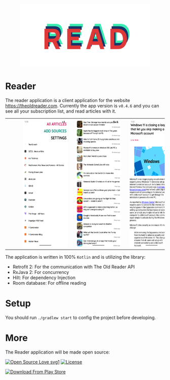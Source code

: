 <p align="center">
<img src="https://github.com/sssurvey/reader/blob/develop/readmeRes/read_banner.png?raw=true" alt="add source screenshot with half dark mode" height="200 px" style="margin:0px 10px"/>
</p>

# Reader

The reader application is a client application for the website <https://theoldreader.com>. Currently the app version is ```v0.4.6``` and you can see all your subscription list, and read articles with it.

<div>
<table align="center">
	<tr>
		<th style="padding: 5px 20px 5px 5px;">
    		<img src="https://github.com/sssurvey/reader/blob/documentation-better-read-me/readmeRes/sources_list.png?raw=true" alt="source list screenshot with light mode" height="400px" style="margin:0px 50px"/>
		</th>
		<th style="padding: 5px 20px 5px 5px;">
    		<img src="https://github.com/sssurvey/reader/blob/documentation-better-read-me/readmeRes/article_list.png?raw=true" alt="article list screenshot with light mode" height="400px" style="margin:0px 50px"/>
		</th>
		<th style="padding: 5px 20px 5px 5px;">
    		<img src="https://github.com/sssurvey/reader/blob/develop/readmeRes/article_details.png?raw=true" alt="read article details webview" height="400px" style="margin:0px 50px"/>
		</th>
	</tr>
</table>
</div>

The application is written in 100% ```Kotlin``` and is utilizing the library:

- Retrofit 2: For the communication with The Old Reader API
- RxJava 2: For concurrency
- Hilt: For dependency Injection
- Room database: For offline reading

# Setup

You should run `./gradlew start` to config the project before developing.

# More

The Reader application will be made open source:

[![Open Source Love svg1](https://badges.frapsoft.com/os/v1/open-source.svg?v=103)](https://github.com/ellerbrock/open-source-badges/)
[![License](https://img.shields.io/badge/License-BSD%202--Clause-orange.svg)](https://opensource.org/licenses/BSD-2-Clause)

[![Download From Play Store](https://play.google.com/intl/en_us/badges/static/images/badges/en_badge_web_generic.png)](https://play.google.com/store/apps/details?id=com.haomins.reader2)
